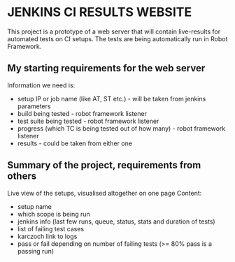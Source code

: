 # JENKINS CI RESULTS WEBSITE

This project is a prototype of a web server that will contain live-results for automated tests on CI setups.
The tests are being automatically run in Robot Framework.

## My starting requirements for the web server

Information we need is:

- setup IP or job name (like AT, ST etc.) - will be taken from jenkins parameters
- build being tested - robot framework listener
- test suite being tested - robot framework listener
- progress (which TC is being tested out of how many) - robot framework listener
- results - could be taken from either one 

## Summary of the project, requirements from others

Live view of the setups, visualised altogether on one page
Content:
- setup name
- which scope is being run
- jenkins info (last few runs, queue, status, stats and duration of tests)
- list of failing test cases
- karczoch link to logs
- pass or fail depending on number of failing tests (>= 80% pass is a passing run)